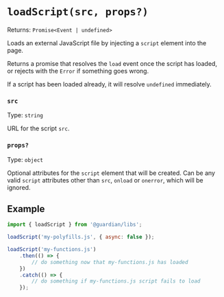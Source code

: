 # `loadScript(src, props?)`

Returns: `Promise<Event | undefined>`

Loads an external JavaScript file by injecting a `script` element into the page.

Returns a promise that resolves the `load` event once the script has loaded, or rejects with the `Error` if something goes wrong.

If a script has been loaded already, it will resolve `undefined` immediately.

### `src`

Type: `string`

URL for the script `src`.

### `props?`

Type: `object`

Optional attributes for the `script` element that will be created. Can be any valid `script` attributes other than `src`, `onload` or `onerror`, which will be ignored.

## Example

```js
import { loadScript } from '@guardian/libs';

loadScript('my-polyfills.js', { async: false });

loadScript('my-functions.js')
    .then(() => {
        // do something now that my-functions.js has loaded
    })
    .catch(() => {
        // do something if my-functions.js script fails to load
    });
```
